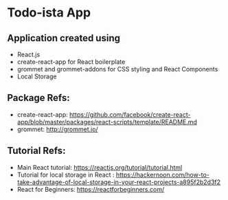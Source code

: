 # Todo-ista App

## Application created using

* React.js
* create-react-app for React boilerplate
* grommet and grommet-addons for CSS styling and React Components
* Local Storage

## Package Refs:

* create-react-app: https://github.com/facebook/create-react-app/blob/master/packages/react-scripts/template/README.md
* grommet: http://grommet.io/

## Tutorial Refs:

* Main React tutorial: https://reactjs.org/tutorial/tutorial.html
* Tutorial for local storage in React : https://hackernoon.com/how-to-take-advantage-of-local-storage-in-your-react-projects-a895f2b2d3f2
* React for Beginners: https://reactforbeginners.com/
